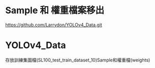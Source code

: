 ﻿# Sample 和 權重檔案移出
https://github.com/Larrydon/YOLOv4_Data.git


# YOLOv4_Data

存放訓練集圖檔(SL100_test_train_dataset_10)Sample和權重檔(weights)

